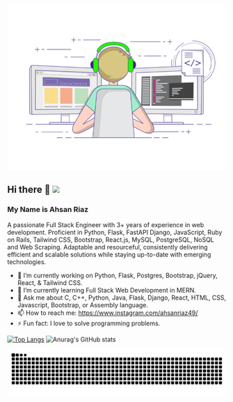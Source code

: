 ![Image](1626719730536.gif?style=centerme) 
## Hi there 👋 ![](https://komarev.com/ghpvc/?username=AhsanRiaz9)
### My Name is Ahsan Riaz 

A passionate Full Stack Engineer with 3+ years of experience in web development. Proficient in Python, Flask, FastAPI Django,
JavaScript, Ruby on Rails, Tailwind CSS, Bootstrap, React.js, MySQL, PostgreSQL, NoSQL and Web Scraping. Adaptable and resourceful,
consistently delivering efficient and scalable solutions while staying up-to-date with emerging technologies.

- 🔭 I’m currently working on Python, Flask, Postgres, Bootstrap, jQuery, React, & Tailwind CSS.
- 🌱 I’m currently learning Full Stack Web Development in MERN.
- 💬 Ask me about C, C++, Python, Java, Flask, Django, React, HTML, CSS, Javascript, Bootstrap, or Assembly language.
- 📫 How to reach me: https://www.instagram.com/ahsanriaz49/
- ⚡ Fun fact: I love to solve programming problems.

 [![Top Langs](https://github-readme-stats.vercel.app/api/top-langs/?username=ahsanriaz9&layout=compact&langs_count=12&theme=radical)](https://github.com/anuraghazra/github-readme-stats)  ![Anurag's GitHub stats](https://github-readme-stats.vercel.app/api?username=ahsanriaz9&show_icons=true&theme=radical) 

![Snake animation](https://raw.githubusercontent.com/ahsanriaz9/ahsanriaz9/output/github-contribution-grid-snake.svg)


